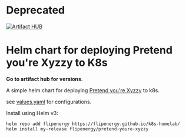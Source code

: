 # Deprecated

[![Artifact HUB](https://img.shields.io/endpoint?url=https://artifacthub.io/badge/repository/flipenergy)](https://artifacthub.io/packages/search?repo=flipenergy)
# Helm chart for deploying Pretend you're Xyzzy to K8s
**Go to artifact hub for versions.**

A simple helm chart for deploying [Pretend you're Xyzzy](https://github.com/ajanata/PretendYoureXyzzy) to k8s.

see [values.yaml](values.yaml) for configurations.

Install using Helm v3:

```
helm repo add flipenergy https://flipenergy.github.io/k8s-homelab/
helm install my-release flipenergy/pretend-youre-xyzzy
```
